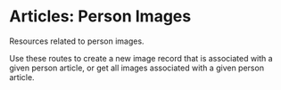 # <a name="person_images_intro"></a>Articles: Person Images

Resources related to person images.

Use these routes to create a new image record that is associated with a given person article, or get all images associated with a given person article.
